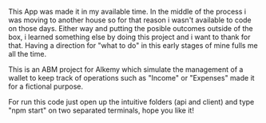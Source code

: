 This App was made it in my available time. In the middle of the process i was moving to another house so for that reason i wasn't available to code on those days. 
Either way and putting the posible outcomes outside of the box, i learned something else by doing this project and i want to thank for that. 
Having a direction for "what to do" in this early stages of mine fulls me all the time.


This is an ABM project for Alkemy which simulate the management of a wallet to keep track of operations such as "Income" or "Expenses" made it for a fictional purpose.


For run this code just open up the intuitive folders (api and client) and type "npm start" on two separated terminals, hope you like it!